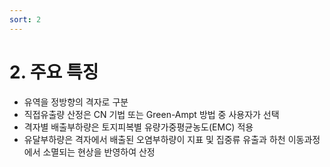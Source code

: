 ```yaml
---
sort: 2
---
```


# 2. 주요 특징

- 유역을 정방향의 격자로 구분
- 직접유출량 산정은 CN 기법 또는 Green-Ampt 방법 중 사용자가 선택
- 격자별 배출부하량은 토지피복별 유량가중평균농도(EMC) 적용
- 유달부하량은 격자에서 배출된 오염부하량이 지표 및 집중류 유출과 하천 이동과정에서 소멸되는 현상을 반영하여 산정



